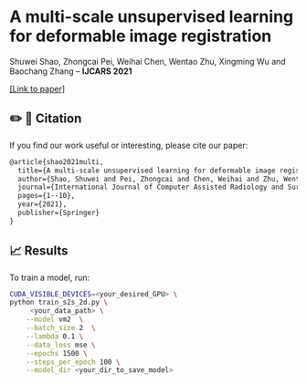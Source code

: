 # A multi-scale unsupervised learning for deformable image registration

Shuwei Shao,
Zhongcai Pei,
Weihai Chen,
Wentao Zhu,
Xingming Wu and
Baochang Zhang – **IJCARS 2021**

[[Link to paper]](https://link.springer.com/article/10.1007/s11548-021-02511-0)

## ✏️ 📄 Citation

If you find our work useful or interesting, please cite our paper:

```latex
@article{shao2021multi,
  title={A multi-scale unsupervised learning for deformable image registration},
  author={Shao, Shuwei and Pei, Zhongcai and Chen, Weihai and Zhu, Wentao and Wu, Xingming and Zhang, Baochang},
  journal={International Journal of Computer Assisted Radiology and Surgery},
  pages={1--10},
  year={2021},
  publisher={Springer}
}
```
## 📈 Results

To train a model, run:
```bash
CUDA_VISIBLE_DEVICES=<your_desired_GPU> \
python train_s2s_2d.py \
     <your_data_path> \
    --model vm2  \
    --batch_size 2  \
    --lambda 0.1 \
    --data_loss mse \
    --epochs 1500 \
    --steps_per_epoch 100 \
    --model_dir <your_dir_to_save_model> 
```
